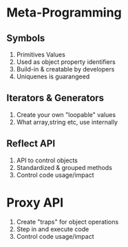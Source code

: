 # Meta-Programming

## Symbols
1. Primitives Values
2. Used as object property identifiers
3. Build-in & creatable by developers
4. Uniquenes is guarangeed

## Iterators & Generators
1. Create your own "loopable" values
2. What array,string etc, use internally

## Reflect API
1. API to control objects
2. Standardized & grouped methods
3. Control code usage/impact

# Proxy API
1. Create "traps" for object operations
2. Step in and execute code
3. Control code usage/impact